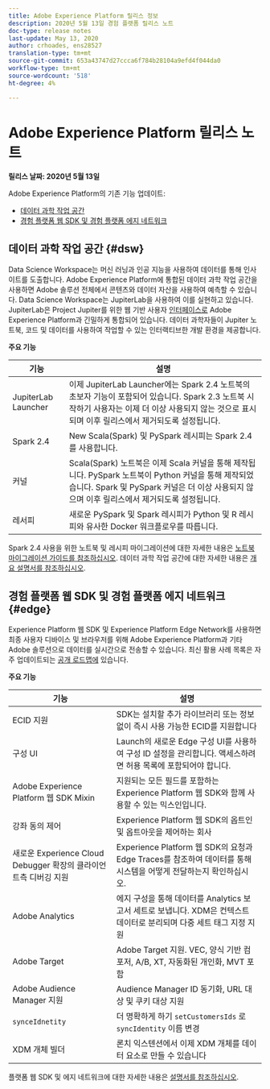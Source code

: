 ```yaml
---
title: Adobe Experience Platform 릴리스 정보
description: 2020년 5월 13일 경험 플랫폼 릴리스 노트
doc-type: release notes
last-update: May 13, 2020
author: crhoades, ens28527
translation-type: tm+mt
source-git-commit: 653a43747d27ccca6f784b28104a9efd4f044da0
workflow-type: tm+mt
source-wordcount: '518'
ht-degree: 4%

---
```



# Adobe Experience Platform 릴리스 노트

**릴리스 날짜: 2020년 5월 13일**

Adobe Experience Platform의 기존 기능 업데이트:

- [데이터 과학 작업 공간](#dsw)
- [경험 플랫폼 웹 SDK 및 경험 플랫폼 에지 네트워크](#edge)

## 데이터 과학 작업 공간 {#dsw}

Data Science Workspace는 머신 러닝과 인공 지능을 사용하여 데이터를 통해 인사이트를 도출합니다. Adobe Experience Platform에 통합된 데이터 과학 작업 공간을 사용하면 Adobe 솔루션 전체에서 콘텐츠와 데이터 자산을 사용하여 예측할 수 있습니다. Data Science Workspace는 JupiterLab을 사용하여 이를 실현하고 있습니다. JupiterLab은 Project Jupiter를 위한 웹 기반 사용자 <a href="https://jupyter.org/" target="_blank">인터페이스로</a> Adobe Experience Platform과 긴밀하게 통합되어 있습니다. 데이터 과학자들이 Jupiter 노트북, 코드 및 데이터를 사용하여 작업할 수 있는 인터랙티브한 개발 환경을 제공합니다.

**주요 기능**

| 기능 | 설명 |
|--- | ---|
| JupiterLab Launcher | 이제 JupiterLab Launcher에는 Spark 2.4 노트북의 초보자 기능이 포함되어 있습니다. Spark 2.3 노트북 시작하기 사용자는 이제 더 이상 사용되지 않는 것으로 표시되며 이후 릴리스에서 제거되도록 설정됩니다. |
| Spark 2.4 | New Scala(Spark) 및 PySpark 레시피는 Spark 2.4를 사용합니다. |
| 커널 | Scala(Spark) 노트북은 이제 Scala 커널을 통해 제작됩니다. PySpark 노트북이 Python 커널을 통해 제작되었습니다. Spark 및 PySpark 커널은 더 이상 사용되지 않으며 이후 릴리스에서 제거되도록 설정됩니다. |
| 레서피 | 새로운 PySpark 및 Spark 레시피가 Python 및 R 레시피와 유사한 Docker 워크플로우를 따릅니다. |

Spark 2.4 사용을 위한 노트북 및 레시피 마이그레이션에 대한 자세한 내용은 [노트북 마이그레이션 가이드를 참조하십시오](../../data-science-workspace/recipe-notebook-migration.md). 데이터 과학 작업 공간에 대한 자세한 내용은 [개요 설명서를 참조하십시오](../../data-science-workspace/home.md).

## 경험 플랫폼 웹 SDK 및 경험 플랫폼 에지 네트워크 {#edge}

Experience Platform 웹 SDK 및 Experience Platform Edge Network를 사용하면 최종 사용자 디바이스 및 브라우저를 위해 Adobe Experience Platform과 기타 Adobe 솔루션으로 데이터를 실시간으로 전송할 수 있습니다. 최신 활용 사례 목록은 자주 업데이트되는 [공개 로드맵에](https://github.com/adobe/alloy/projects/5) 있습니다.

**주요 기능**

| 기능 | 설명 |
|--- | ---|
| ECID 지원 | SDK는 설치할 추가 라이브러리 또는 정보 없이 즉시 사용 가능한 ECID를 지원합니다 |
| 구성 UI | Launch의 새로운 Edge 구성 UI를 사용하여 구성 ID 설정을 관리합니다. 액세스하려면 허용 목록에 포함되어야 합니다. |
| Adobe Experience Platform 웹 SDK Mixin | 지원되는 모든 필드를 포함하는 Experience Platform 웹 SDK와 함께 사용할 수 있는 믹스인입니다. |
| 강좌 동의 제어 | Experience Platform 웹 SDK의 옵트인 및 옵트아웃을 제어하는 회사 |
| 새로운 Experience Cloud Debugger 확장의 클라이언트측 디버깅 지원 | Experience Platform 웹 SDK의 요청과 Edge Traces를 참조하여 데이터를 통해 시스템을 어떻게 전달하는지 확인하십시오. |
| Adobe Analytics | 에지 구성을 통해 데이터를 Analytics 보고서 세트로 보냅니다. XDM은 컨텍스트 데이터로 분리되며 다중 세트 태그 지정 지원 |
| Adobe Target | Adobe Target 지원. VEC, 양식 기반 컴포저, A/B, XT, 자동화된 개인화, MVT 포함 |
| Adobe Audience Manager 지원 | Audience Manager ID 동기화, URL 대상 및 쿠키 대상 지원 |
| `synceIdnetity` | 더 명확하게 하기 `setCustomersIds` 로 `syncIdentity` 이름 변경 |
| XDM 개체 빌더 | 론치 익스텐션에서 이제 XDM 개체를 데이터 요소로 만들 수 있습니다 |

플랫폼 웹 SDK 및 에지 네트워크에 대한 자세한 내용은 [설명서를 참조하십시오](../../edge/home.md).